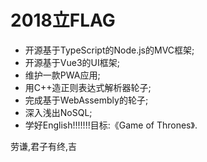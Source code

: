 # 2018立FLAG

- 开源基于TypeScript的Node.js的MVC框架;
- 开源基于Vue3的UI框架;
- 维护一款PWA应用;
- 用C++造正则表达式解析器轮子;
- 完成基于WebAssembly的轮子;
- 深入浅出NoSQL;
- 学好English!!!!!!!目标:《Game of Thrones》.


劳谦,君子有终,吉